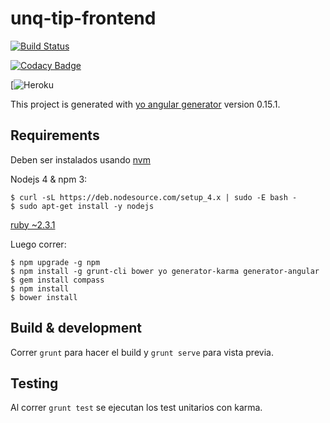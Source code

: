 # unq-tip-frontend

[![Build Status](https://travis-ci.org/marchionne-lattenero/unq-tip-frontend.svg?branch=master)](https://travis-ci.org/marchionne-lattenero/unq-tip-frontend)

[![Codacy Badge](https://api.codacy.com/project/badge/Grade/1ec6aa52f8f74b2e9f5431301f0c5ef9)](https://www.codacy.com/app/cdmarchionne/unq-tip-frontend?utm_source=github.com&amp;utm_medium=referral&amp;utm_content=marchionne-lattenero/unq-tip-frontend&amp;utm_campaign=Badge_Grade)

[![Heroku]()

This project is generated with [yo angular generator](https://github.com/yeoman/generator-angular)
version 0.15.1.

## Requirements
Deben ser instalados usando [nvm](https://nodejs.org/en/download/package-manager/)

Nodejs 4 & npm 3:

    $ curl -sL https://deb.nodesource.com/setup_4.x | sudo -E bash -
    $ sudo apt-get install -y nodejs

[ruby ~2.3.1](https://noteits.net/2016/06/10/installing-ruby-2-3-1-on-ubuntu/)

Luego correr:

    $ npm upgrade -g npm
    $ npm install -g grunt-cli bower yo generator-karma generator-angular
    $ gem install compass
    $ npm install
    $ bower install

## Build & development

Correr `grunt` para hacer el build y `grunt serve` para vista previa.

## Testing

Al correr `grunt test` se ejecutan los test unitarios con karma.
